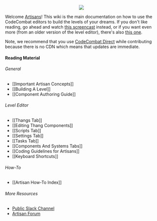 <div style="text-align:center"><img src ="https://popey456963.github.io/s/CoCo.png" /></div>

Welcome [Artisans](http://codecombat.com/contribute/artisan)! This wiki is the main documentation on how to use the CodeCombat editors to build the levels of your dreams. If you don't like reading, go ahead and watch [this screencast](https://www.youtube.com/watch?v=tXY9XzCXBHY&feature=youtu.be) instead, or if you want even more (from an older version of the level editor), there's also [this one](https://vimeo.com/codecombat/mirage-maker).

Note, we recommend that you use [CodeCombat Direct](http://direct.codecombat.com) while contributing because there is no CDN which means that updates are immediate.

#### Reading Material

###### General

* [[Important Artisan Concepts]]
* [[Building A Level]]
* [[Component Authoring Guide]]

###### Level Editor

* [[Thangs Tab]]
* [[Editing Thang Components]]
* [[Scripts Tab]]
* [[Settings Tab]]
* [[Tasks Tab]]
* [[Components And Systems Tabs]]
* [[Coding Guidelines for Artisans]]
* [[Keyboard Shortcuts]]

###### How-To

* [[Artisan How-To Index]]

###### More Resources

* [Public Slack Channel](https://coco-slack-invite.herokuapp.com/)
* [Artisan Forum](http://discourse.codecombat.com/category/artisan)